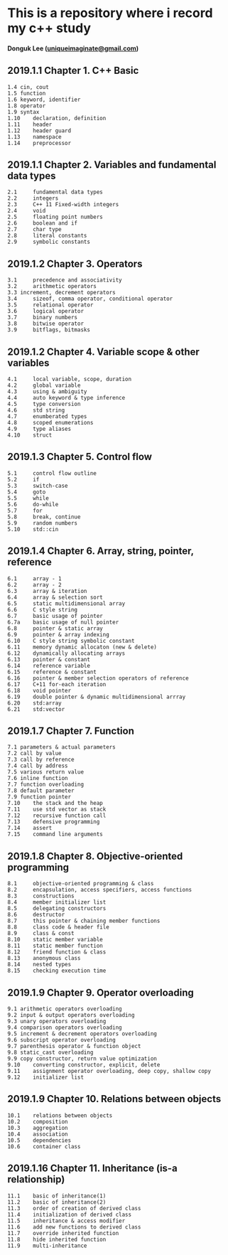 # This is a repository where i record my c++ study
#### Donguk Lee (uniqueimaginate@gmail.com)

## 2019.1.1 Chapter 1. C++ Basic
```
1.4	cin, cout
1.5	function
1.6	keyword, identifier
1.8	operator
1.9	syntax
1.10	declaration, definition
1.11	header
1.12	header guard
1.13	namespace
1.14	preprocessor
```

## 2019.1.1 Chapter 2. Variables and fundamental data types
```
2.1 	fundamental data types
2.2 	integers
2.3 	C++ 11 Fixed-width integers
2.4 	void
2.5 	floating point numbers
2.6 	boolean and if
2.7 	char type
2.8 	literal constants
2.9 	symbolic constants
```

## 2019.1.2 Chapter 3. Operators
```
3.1 	precedence and associativity
3.2 	arithmetic operators
3.3	increment, decrement operators
3.4 	sizeof, comma operator, conditional operator
3.5 	relational operator
3.6 	logical operator
3.7 	binary numbers
3.8 	bitwise operator
3.9 	bitflags, bitmasks
```

## 2019.1.2 Chapter 4. Variable scope & other variables
```
4.1 	local variable, scope, duration
4.2 	global variable
4.3 	using & ambiguity
4.4 	auto keyword & type inference
4.5 	type conversion
4.6 	std string
4.7 	enumberated types
4.8 	scoped enumerations
4.9 	type aliases
4.10 	struct
```

## 2019.1.3 Chapter 5. Control flow
```
5.1 	control flow outline
5.2 	if
5.3 	switch-case
5.4 	goto
5.5 	while
5.6 	do-while
5.7 	for
5.8 	break, continue
5.9 	random numbers
5.10 	std::cin
```

## 2019.1.4 Chapter 6. Array, string, pointer, reference
```
6.1 	array - 1
6.2 	array - 2
6.3 	array & iteration
6.4 	array & selection sort
6.5 	static multidimensional array
6.6 	C style string
6.7 	basic usage of pointer
6.7a 	basic usage of null pointer
6.8 	pointer & static array
6.9 	pointer & array indexing
6.10 	C style string symbolic constant
6.11 	memory dynamic allocaton (new & delete)
6.12 	dynamically allocating arrays
6.13 	pointer & constant
6.14 	reference variable
6.15 	reference & constant
6.16 	pointer & member selection operators of reference
6.17 	C+11 for-each iteration
6.18 	void pointer
6.19 	double pointer & dynamic multidimensional arrray
6.20 	std:array
6.21 	std:vector
```

## 2019.1.7 Chapter 7. Function
```
7.1	parameters & actual parameters
7.2	call by value
7.3	call by reference
7.4	call by address
7.5	various return value
7.6	inline function
7.7	function overloading
7.8	default parameter
7.9	function pointer
7.10 	the stack and the heap
7.11 	use std vector as stack
7.12 	recursive function call
7.13 	defensive programming
7.14 	assert
7.15 	command line arguments
```

## 2019.1.8 Chapter 8. Objective-oriented programming
```
8.1		objective-oriented programming & class
8.2 	encapsulation, access specifiers, access functions
8.3 	constructions
8.4 	member initializer list
8.5 	delegating constructors
8.6 	destructor
8.7 	this pointer & chaining member functions
8.8 	class code & header file
8.9 	class & const
8.10 	static member variable
8.11 	static member function
8.12 	friend function & class
8.13	anonymous class
8.14	nested types
8.15	checking execution time
```

## 2019.1.9 Chapter 9. Operator overloading
```
9.1	arithmetic operators overloading
9.2	input & output operators overloading
9.3	unary operators overloading
9.4	comparison operators overloading
9.5	increment & decrement operators overloading
9.6	subscript operator overloading
9.7	parenthesis operator & function object
9.8	static_cast overloading
9.9	copy constructor, return value optimization
9.10	converting constructor, explicit, delete
9.11	assignment operator overloading, deep copy, shallow copy
9.12	initializer list
```

## 2019.1.9 Chapter 10. Relations between objects
```
10.1	relations between objects
10.2	composition
10.3	aggregation
10.4	association
10.5	dependencies
10.6	container class
```

## 2019.1.16 Chapter 11. Inheritance (is-a relationship)
```
11.1	basic of inheritance(1)
11.2	basic of inheritance(2)
11.3	order of creation of derived class
11.4	initialization of derived class
11.5	inheritance & access modifier
11.6	add new functions to derived class
11.7	override inherited function
11.8	hide inherited function
11.9	multi-inheritance
```